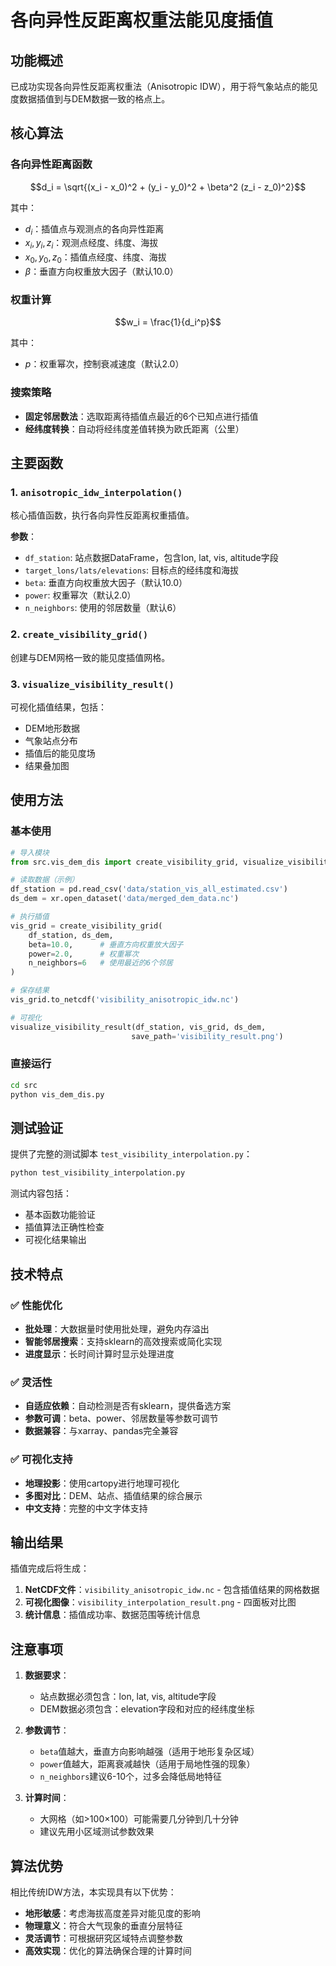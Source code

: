 # 各向异性反距离权重法能见度插值

## 功能概述

已成功实现各向异性反距离权重法（Anisotropic IDW），用于将气象站点的能见度数据插值到与DEM数据一致的格点上。

## 核心算法

### 各向异性距离函数

$$d_i = \sqrt{(x_i - x_0)^2 + (y_i - y_0)^2 + \beta^2 (z_i - z_0)^2}$$

其中：
- $d_i$：插值点与观测点的各向异性距离
- $x_i, y_i, z_i$：观测点经度、纬度、海拔
- $x_0, y_0, z_0$：插值点经度、纬度、海拔
- $\beta$：垂直方向权重放大因子（默认10.0）

### 权重计算

$$w_i = \frac{1}{d_i^p}$$

其中：
- $p$：权重幂次，控制衰减速度（默认2.0）

### 搜索策略

- **固定邻居数法**：选取距离待插值点最近的6个已知点进行插值
- **经纬度转换**：自动将经纬度差值转换为欧氏距离（公里）

## 主要函数

### 1. `anisotropic_idw_interpolation()`
核心插值函数，执行各向异性反距离权重插值。

**参数**：
- `df_station`: 站点数据DataFrame，包含lon, lat, vis, altitude字段
- `target_lons/lats/elevations`: 目标点的经纬度和海拔
- `beta`: 垂直方向权重放大因子（默认10.0）
- `power`: 权重幂次（默认2.0）
- `n_neighbors`: 使用的邻居数量（默认6）

### 2. `create_visibility_grid()`
创建与DEM网格一致的能见度插值网格。

### 3. `visualize_visibility_result()`
可视化插值结果，包括：
- DEM地形数据
- 气象站点分布
- 插值后的能见度场
- 结果叠加图

## 使用方法

### 基本使用

```python
# 导入模块
from src.vis_dem_dis import create_visibility_grid, visualize_visibility_result

# 读取数据（示例）
df_station = pd.read_csv('data/station_vis_all_estimated.csv')
ds_dem = xr.open_dataset('data/merged_dem_data.nc')

# 执行插值
vis_grid = create_visibility_grid(
    df_station, ds_dem,
    beta=10.0,      # 垂直方向权重放大因子
    power=2.0,      # 权重幂次
    n_neighbors=6   # 使用最近的6个邻居
)

# 保存结果
vis_grid.to_netcdf('visibility_anisotropic_idw.nc')

# 可视化
visualize_visibility_result(df_station, vis_grid, ds_dem, 
                           save_path='visibility_result.png')
```

### 直接运行

```bash
cd src
python vis_dem_dis.py
```

## 测试验证

提供了完整的测试脚本 `test_visibility_interpolation.py`：

```bash
python test_visibility_interpolation.py
```

测试内容包括：
- 基本函数功能验证
- 插值算法正确性检查
- 可视化结果输出

## 技术特点

### ✅ 性能优化
- **批处理**：大数据量时使用批处理，避免内存溢出
- **智能邻居搜索**：支持sklearn的高效搜索或简化实现
- **进度显示**：长时间计算时显示处理进度

### ✅ 灵活性
- **自适应依赖**：自动检测是否有sklearn，提供备选方案
- **参数可调**：beta、power、邻居数量等参数可调节
- **数据兼容**：与xarray、pandas完全兼容

### ✅ 可视化支持
- **地理投影**：使用cartopy进行地理可视化
- **多图对比**：DEM、站点、插值结果的综合展示
- **中文支持**：完整的中文字体支持

## 输出结果

插值完成后将生成：
1. **NetCDF文件**：`visibility_anisotropic_idw.nc` - 包含插值结果的网格数据
2. **可视化图像**：`visibility_interpolation_result.png` - 四面板对比图
3. **统计信息**：插值成功率、数据范围等统计信息

## 注意事项

1. **数据要求**：
   - 站点数据必须包含：lon, lat, vis, altitude字段
   - DEM数据必须包含：elevation字段和对应的经纬度坐标

2. **参数调节**：
   - `beta`值越大，垂直方向影响越强（适用于地形复杂区域）
   - `power`值越大，距离衰减越快（适用于局地性强的现象）
   - `n_neighbors`建议6-10个，过多会降低局地特征

3. **计算时间**：
   - 大网格（如>100×100）可能需要几分钟到几十分钟
   - 建议先用小区域测试参数效果

## 算法优势

相比传统IDW方法，本实现具有以下优势：
- **地形敏感**：考虑海拔高度差异对能见度的影响
- **物理意义**：符合大气现象的垂直分层特征  
- **灵活调节**：可根据研究区域特点调整参数
- **高效实现**：优化的算法确保合理的计算时间